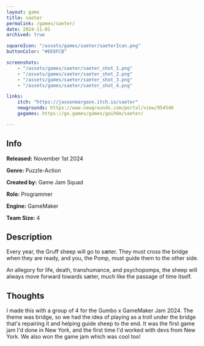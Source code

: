 ```yaml
---
layout: game
title: saeter
permalink: /games/saeter/
date: 2024-11-01
archived: true

squareIcon: "/assets/games/saeter/saeterIcon.png"
buttonColor: "#EE8FCB"

screenshots:
    - "/assets/games/saeter/saeter_shot_1.png"
    - "/assets/games/saeter/saeter_shot_2.png"
    - "/assets/games/saeter/saeter_shot_3.png"
    - "/assets/games/saeter/saeter_shot_4.png"

links:
    itch: "https://jasoonmargoon.itch.io/saeter"  
    newgrounds: https://www.newgrounds.com/portal/view/954546
    gxgames: https://gx.games/games/goih6m/saeter/

---
```


## Info
  <p><strong>Released:</strong> November 1st 2024 </p>
  <p><strong>Genre:</strong> Puzzle-Action </p>
  <p><strong>Created by:</strong> Game Jam Squad </p>
  <p><strong>Role:</strong> Programmer </p>
  <p><strong>Engine:</strong> GameMaker </p>
  <p><strong>Team Size:</strong> 4 </p>

## Description
Every year, the Gruff sheep will go to sæter. They must cross the bridge when they are ready, and you, the Pomp, must guide them to the other side.

An allegory for life, death, transhumance, and psychopomps, the sheep will always move forward towards sæter, much like the passage of time itself.

## Thoughts
I made this with a group of 4 for the Gumbo x GameMaker Jam 2024. The theme was bridge, so we had the idea of playing as a troll under the bridge that's repairing it and helping guide sheep to the end. It was the first game jam I'd done in New York, and the first time I'd worked with devs from New York. We also won the game jam which was cool too!